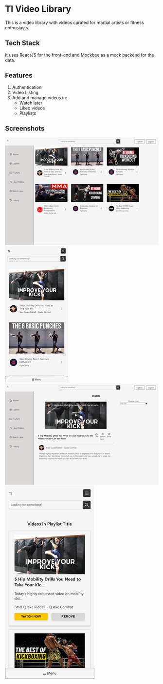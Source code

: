 # TI Video Library

This is a video library with videos curated for martial artists or fitness enthusiasts.

## Tech Stack
It uses ReactJS for the front-end and [Mockbee](https://mockbee.netlify.app/) as a mock backend for the data.  
  
## Features
1. Authentication
2. Video Listing
3. Add and manage videos in:
    - Watch later 
    - Liked videos
    - Playlists

## Screenshots
![videolisting](https://raw.githubusercontent.com/tanveertkd/ti-video-library/documentation/README/1.png)  
![videolisting-res](https://raw.githubusercontent.com/tanveertkd/ti-video-library/documentation/README/1-res.png)  
![watch-video](https://raw.githubusercontent.com/tanveertkd/ti-video-library/documentation/README/2.png)   
![playlist-res](https://raw.githubusercontent.com/tanveertkd/ti-video-library/documentation/README/3-res.png)